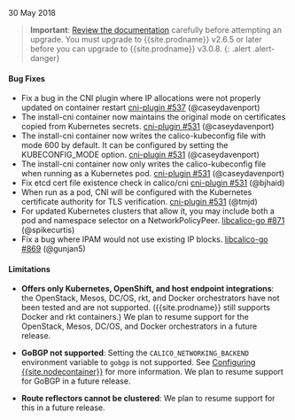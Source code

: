 30 May 2018

> **Important**: [Review the documentation](https://docs.projectcalico.org/v3.0/getting-started/kubernetes/upgrade/) carefully before attempting an upgrade.
> You must upgrade to {{site.prodname}} v2.6.5 or later before you can upgrade to {{site.prodname}} v3.0.8.
{: .alert .alert-danger}

#### Bug Fixes

 - Fix a bug in the CNI plugin where IP allocations were not properly updated on container restart [cni-plugin #537](https://github.com/projectcalico/cni-plugin/pull/537) (@caseydavenport)
 - The install-cni container now maintains the original mode on certificates copied from Kubernetes secrets. [cni-plugin #531](https://github.com/projectcalico/cni-plugin/pull/531) (@caseydavenport)
 - The install-cni container now writes the calico-kubeconfig file with mode 600 by default. It can be configured by setting the KUBECONFIG_MODE option. [cni-plugin #531](https://github.com/projectcalico/cni-plugin/pull/531) (@caseydavenport)
 - The install-cni container now only writes the calico-kubeconfig file when running as a Kubernetes pod. [cni-plugin #531](https://github.com/projectcalico/cni-plugin/pull/531) (@caseydavenport)
 - Fix etcd cert file existence check in calico/cni [cni-plugin #531](https://github.com/projectcalico/cni-plugin/pull/531) (@bjhaid)
 - When run as a pod, CNI will be configured with the Kubernetes certificate authority for TLS verification. [cni-plugin #531](https://github.com/projectcalico/cni-plugin/pull/531) (@tmjd)
 - For updated Kubernetes clusters that allow it, you may include both a pod and namespace selector on a NetworkPolicyPeer. [libcalico-go #871](https://github.com/projectcalico/libcalico-go/pull/871) (@spikecurtis)
 - Fix a bug where IPAM would not use existing IP blocks. [libcalico-go #869](https://github.com/projectcalico/libcalico-go/pull/869) (@gunjan5)

#### Limitations

- **Offers only Kubernetes, OpenShift, and host endpoint integrations**: the
  OpenStack, Mesos, DC/OS, rkt, and Docker orchestrators have not been tested
  and are not supported. ({{site.prodname}} still supports Docker and rkt containers.)
  We plan to resume support for the OpenStack, Mesos, DC/OS, and Docker
  orchestrators in a future release.

- **GoBGP not supported**: Setting the `CALICO_NETWORKING_BACKEND` environment
  variable to `gobgp` is not supported. See [Configuring {{site.nodecontainer}}](https://docs.projectcalico.org/v3.0/reference/node/configuration)
  for more information. We plan to resume support for GoBGP in a future release.

- **Route reflectors cannot be clustered**: We plan to resume support for
  this in a future release.
